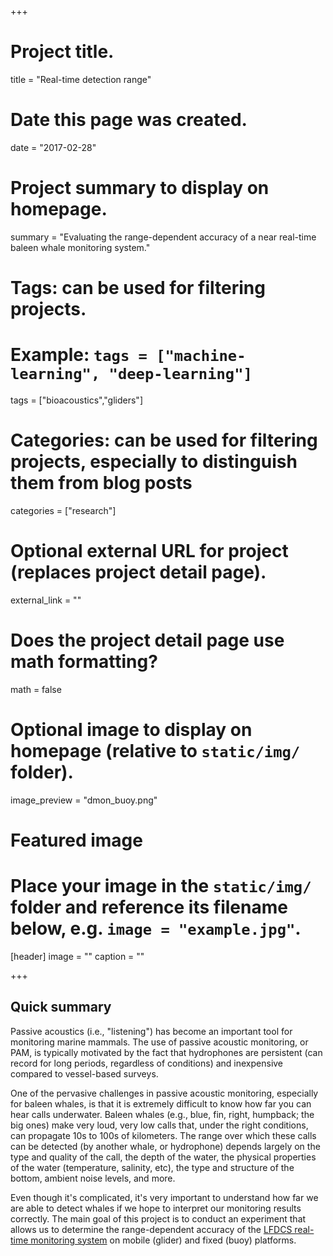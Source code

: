 +++
# Project title.
title = "Real-time detection range"

# Date this page was created.
date = "2017-02-28"

# Project summary to display on homepage.
summary = "Evaluating the range-dependent accuracy of a near real-time baleen whale monitoring system."

# Tags: can be used for filtering projects.
# Example: `tags = ["machine-learning", "deep-learning"]`
tags = ["bioacoustics","gliders"]

# Categories: can be used for filtering projects, especially to distinguish them from blog posts
categories = ["research"]

# Optional external URL for project (replaces project detail page).
external_link = ""

# Does the project detail page use math formatting?
math = false

# Optional image to display on homepage (relative to `static/img/` folder).
image_preview = "dmon_buoy.png"

# Featured image
# Place your image in the `static/img/` folder and reference its filename below, e.g. `image = "example.jpg"`.
[header]
image = ""
caption = ""

+++

## Quick summary

Passive acoustics (i.e., "listening") has become an important tool for monitoring marine mammals. The use of passive acoustic monitoring, or PAM, is typically motivated by the fact that hydrophones are persistent (can record for long periods, regardless of conditions) and inexpensive compared to vessel-based surveys.

One of the pervasive challenges in passive acoustic monitoring, especially for baleen whales, is that it is extremely difficult to know how far you can hear calls underwater. Baleen whales (e.g., blue, fin, right, humpback; the big ones) make very loud, very low calls that, under the right conditions, can propagate 10s to 100s of kilometers. The range over which these calls can be detected (by another whale, or hydrophone) depends largely on the type and quality of the call, the depth of the water, the physical properties of the water (temperature, salinity, etc), the type and structure of the bottom, ambient noise levels, and more.

Even though it's complicated, it's very important to understand how far we are able to detect whales if we hope to interpret our monitoring results correctly. The main goal of this project is to conduct an experiment that allows us to determine the range-dependent accuracy of the [LFDCS real-time monitoring system](http://dcs.whoi.edu) on mobile (glider) and fixed (buoy) platforms.
